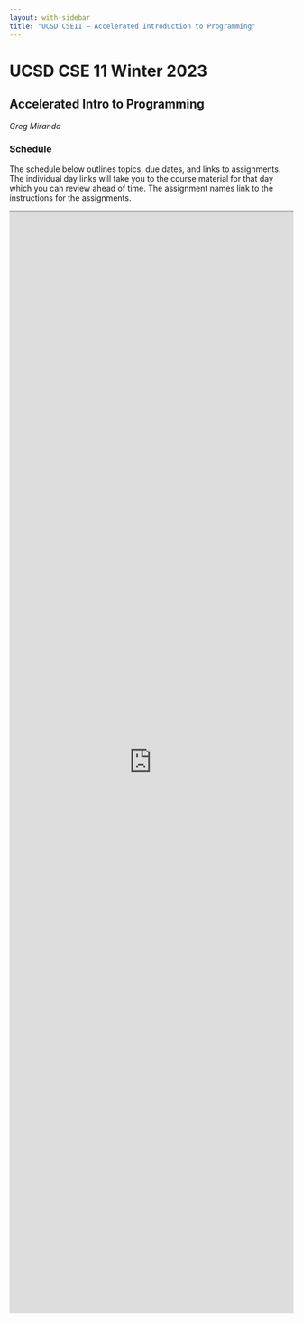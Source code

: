 ```yaml
---
layout: with-sidebar
title: "UCSD CSE11 – Accelerated Introduction to Programming"
---
```


# UCSD CSE 11 Winter 2023
## Accelerated Intro to Programming

_Greg Miranda_

<a id="b:disc"></a>
<h3>Schedule</h3>

The schedule below outlines topics, due dates, and links to assignments. The
individual day links will take you to the course material for that day which you
can review ahead of time. The assignment names link to the instructions for the
assignments.

<iframe style="border: none; border-top: 1px solid grey; border-spacing: 2px" src="https://docs.google.com/spreadsheets/d/e/2PACX-1vS2xvdXMf9zX0E695Ub5J_YZJtvJx05Ju9Ent6fIabekRcV9wVnqFBQRMeB0jiJUaYtcWUIIZIp4uHS/pubhtml?widget=true&amp;headers=false"
width="100%" height="1950px"></iframe>
